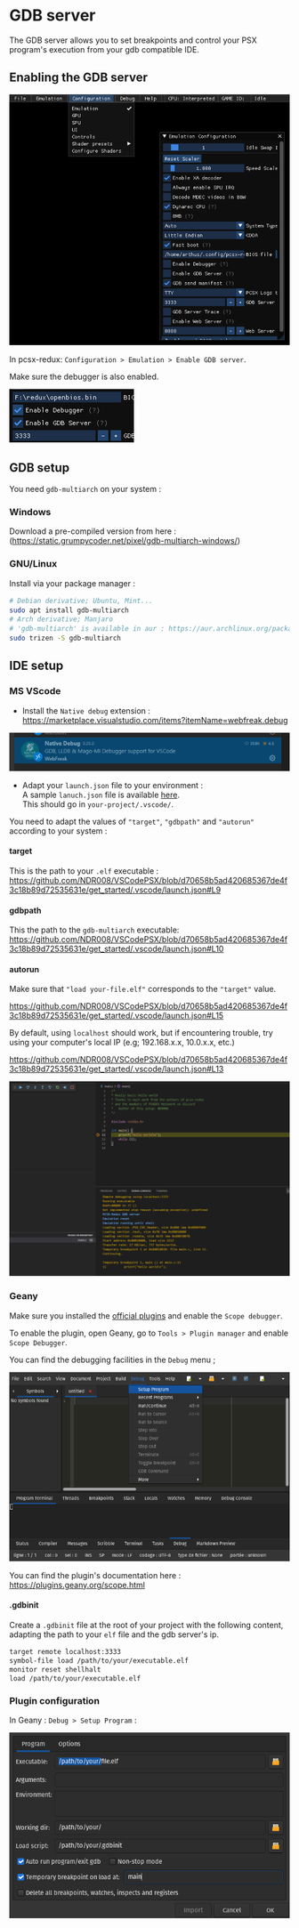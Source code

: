 # GDB server 

The GDB server allows you to set breakpoints  and control your PSX program's execution from your gdb compatible IDE.

## Enabling the GDB server

![Enable gdb server](./images/gdb-server-enable.png)  

In pcsx-redux:  `Configuration > Emulation > Enable GDB server`.   

Make sure the debugger is also enabled.  

![enable debugger/gdb](./images/pcsx_enable_debugger.png)  


## GDB setup

You need `gdb-multiarch` on your system :

### Windows

Download a pre-compiled version from here : (https://static.grumpycoder.net/pixel/gdb-multiarch-windows/)

### GNU/Linux

Install via your package manager :

```bash
# Debian derivative; Ubuntu, Mint...
sudo apt install gdb-multiarch
# Arch derivative; Manjaro
# 'gdb-multiarch' is available in aur : https://aur.archlinux.org/packages/gdb-multiarch/
sudo trizen -S gdb-multiarch
```

## IDE setup

### MS VScode

  * Install the `Native debug`  extension : https://marketplace.visualstudio.com/items?itemName=webfreak.debug

![VScode native debg extension](./images/vscode_native_debug.png)  

  * Adapt your `launch.json` file to your environment :  
  A sample `lanuch.json` file is available [here](https://github.com/NDR008/VSCodePSX/blob/main/get_started/.vscode/launch.json).  
  This should go in `your-project/.vscode/`.  
  
  You need to adapt the values of `"target"`, `"gdbpath"` and `"autorun"` according to your system :
  
#### target

  This is the path to your `.elf` executable :  
  https://github.com/NDR008/VSCodePSX/blob/d70658b5ad420685367de4f3c18b89d72535631e/get_started/.vscode/launch.json#L9 

#### gdbpath

  This the path to the `gdb-multiarch` executable:  
  https://github.com/NDR008/VSCodePSX/blob/d70658b5ad420685367de4f3c18b89d72535631e/get_started/.vscode/launch.json#L10

#### autorun

  Make sure that `"load your-file.elf"` corresponds to the `"target"` value.  
  
  https://github.com/NDR008/VSCodePSX/blob/d70658b5ad420685367de4f3c18b89d72535631e/get_started/.vscode/launch.json#L15
  
  By default, using `localhost` should work, but if encountering trouble, try using your computer's local IP (e.g; 192.168.x.x, 10.0.x.x, etc.)

  https://github.com/NDR008/VSCodePSX/blob/d70658b5ad420685367de4f3c18b89d72535631e/get_started/.vscode/launch.json#L13

![gdb debugging](./images/pcsx-gdb-debug.png)

### Geany

Make sure you installed the [official plugins](https://www.geany.org/download/releases/#geany-plugins-releases) and enable the `Scope debugger`.

To enable the plugin, open Geany, go to `Tools > Plugin manager` and enable `Scope Debugger`.

You can find the debugging facilities  in the `Debug` menu ;

![geany program setup](./images/geany-gdb-scope-menu.png)

You can find the plugin's documentation here : https://plugins.geany.org/scope.html

#### .gdbinit

Create a `.gdbinit` file at the root of your project with the following content, adapting the path to your `elf` file and the gdb server's ip.

```
target remote localhost:3333
symbol-file load /path/to/your/executable.elf
monitor reset shellhalt
load /path/to/your/executable.elf
```

### Plugin configuration 

In Geany : `Debug > Setup Program` :  

![geany program setup](./images/geany-gdb-scope-options.png)

